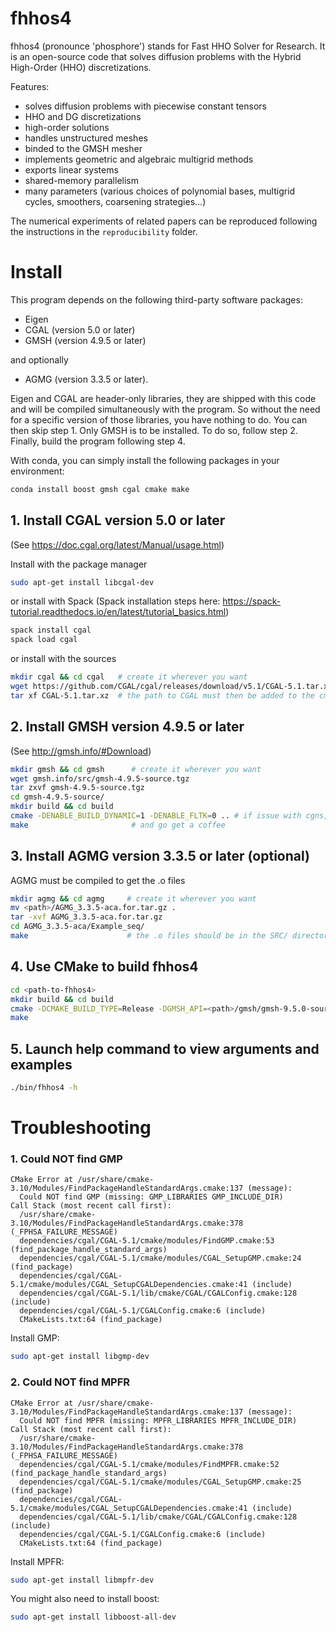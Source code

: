 # fhhos4

fhhos4 (pronounce 'phosphore') stands for Fast HHO Solver for Research. It is an open-source code that solves diffusion problems with the Hybrid High-Order (HHO) discretizations. 

Features:
- solves diffusion problems with piecewise constant tensors
- HHO and DG discretizations
- high-order solutions
- handles unstructured meshes
- binded to the GMSH mesher
- implements geometric and algebraic multigrid methods
- exports linear systems
- shared-memory parallelism
- many parameters (various choices of polynomial bases, multigrid cycles, smoothers, coarsening strategies...)

The numerical experiments of related papers can be reproduced following the instructions in the `reproducibility` folder.

# Install

This program depends on the following third-party software packages:
- Eigen
- CGAL (version 5.0 or later)
- GMSH (version 4.9.5 or later)

and optionally
- AGMG (version 3.3.5 or later).

Eigen and CGAL are header-only libraries, they are shipped with this code and will be compiled simultaneously with the program.
So without the need for a specific version of those libraries, you have nothing to do. You can then skip step 1.
Only GMSH is to be installed. To do so, follow step 2.
Finally, build the program following step 4.

With conda, you can simply install the following packages in your environment:
```bash
conda install boost gmsh cgal cmake make
```


## 1. Install CGAL version 5.0 or later 
(See https://doc.cgal.org/latest/Manual/usage.html)

Install with the package manager

```bash
sudo apt-get install libcgal-dev
```

or install with Spack (Spack installation steps here: https://spack-tutorial.readthedocs.io/en/latest/tutorial_basics.html)

```bash
spack install cgal
spack load cgal 
```

or install with the sources

```bash
mkdir cgal && cd cgal   # create it wherever you want
wget https://github.com/CGAL/cgal/releases/download/v5.1/CGAL-5.1.tar.xz
tar xf CGAL-5.1.tar.xz  # the path to CGAL must then be added to the cmake command via -DCGAL_DIR=<path>/cgal/CGAL-5.1
```

## 2. Install GMSH version 4.9.5 or later 
(See http://gmsh.info/#Download)

```bash
mkdir gmsh && cd gmsh      # create it wherever you want
wget gmsh.info/src/gmsh-4.9.5-source.tgz
tar zxvf gmsh-4.9.5-source.tgz
cd gmsh-4.9.5-source/
mkdir build && cd build
cmake -DENABLE_BUILD_DYNAMIC=1 -DENABLE_FLTK=0 .. # if issue with cgns, add option -DENABLE_CGNS=0 
make                       # and go get a coffee
```

## 3. Install AGMG version 3.3.5 or later (optional) 
AGMG must be compiled to get the .o files

```bash
mkdir agmg && cd agmg     # create it wherever you want
mv <path>/AGMG_3.3.5-aca.for.tar.gz .
tar -xvf AGMG_3.3.5-aca.for.tar.gz
cd AGMG_3.3.5-aca/Example_seq/
make                      # the .o files should be in the SRC/ directory
```

## 4. Use CMake to build fhhos4

```bash
cd <path-to-fhhos4>
mkdir build && cd build
cmake -DCMAKE_BUILD_TYPE=Release -DGMSH_API=<path>/gmsh/gmsh-9.5.0-source/api -DGMSH_LIB=<path>/gmsh/gmsh-4.9.5-source/build/libgmsh.so -DENABLE_AGMG=ON -DAGMG_DIR=<path>/agmg/AGMG_3.3.5-aca/SRC ..
make
```

## 5. Launch help command to view arguments and examples

```bash
./bin/fhhos4 -h
```


# Troubleshooting

### 1. Could NOT find GMP

```
CMake Error at /usr/share/cmake-3.10/Modules/FindPackageHandleStandardArgs.cmake:137 (message):
  Could NOT find GMP (missing: GMP_LIBRARIES GMP_INCLUDE_DIR)
Call Stack (most recent call first):
  /usr/share/cmake-3.10/Modules/FindPackageHandleStandardArgs.cmake:378 (_FPHSA_FAILURE_MESSAGE)
  dependencies/cgal/CGAL-5.1/cmake/modules/FindGMP.cmake:53 (find_package_handle_standard_args)
  dependencies/cgal/CGAL-5.1/cmake/modules/CGAL_SetupGMP.cmake:24 (find_package)
  dependencies/cgal/CGAL-5.1/cmake/modules/CGAL_SetupCGALDependencies.cmake:41 (include)
  dependencies/cgal/CGAL-5.1/lib/cmake/CGAL/CGALConfig.cmake:128 (include)
  dependencies/cgal/CGAL-5.1/CGALConfig.cmake:6 (include)
  CMakeLists.txt:64 (find_package)
```

Install GMP:
```bash
sudo apt-get install libgmp-dev
```

### 2. Could NOT find MPFR

```
CMake Error at /usr/share/cmake-3.10/Modules/FindPackageHandleStandardArgs.cmake:137 (message):
  Could NOT find MPFR (missing: MPFR_LIBRARIES MPFR_INCLUDE_DIR)
Call Stack (most recent call first):
  /usr/share/cmake-3.10/Modules/FindPackageHandleStandardArgs.cmake:378 (_FPHSA_FAILURE_MESSAGE)
  dependencies/cgal/CGAL-5.1/cmake/modules/FindMPFR.cmake:52 (find_package_handle_standard_args)
  dependencies/cgal/CGAL-5.1/cmake/modules/CGAL_SetupGMP.cmake:25 (find_package)
  dependencies/cgal/CGAL-5.1/cmake/modules/CGAL_SetupCGALDependencies.cmake:41 (include)
  dependencies/cgal/CGAL-5.1/lib/cmake/CGAL/CGALConfig.cmake:128 (include)
  dependencies/cgal/CGAL-5.1/CGALConfig.cmake:6 (include)
  CMakeLists.txt:64 (find_package)
```

Install MPFR:
```bash
sudo apt-get install libmpfr-dev
```
You might also need to install boost:
```bash
sudo apt-get install libboost-all-dev
```

